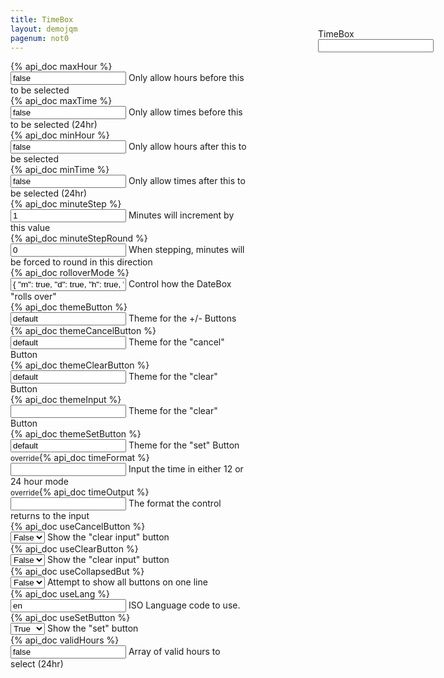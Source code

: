 ```yaml
---
title: TimeBox
layout: demojqm
pagenum: not0
---
```




<div class="row">
<div class="col-sm-8" style="width: 75%">

<div class="ui-field-contain row">
	<div class="col-xs-3"><label>{% api_doc maxHour %}</label></div>
	<div class="col-xs-9">
		<input class="form-control demopick" data-link="db" data-opt="maxHour" value='false'>
		<span class="help-block">Only allow hours before this to be selected</span>
	</div>
</div>

<div class="ui-field-contain row">
	<div class="col-xs-3"><label>{% api_doc maxTime %}</label></div>
	<div class="col-xs-9">
		<input class="form-control demopick" data-link="db" data-opt="maxTime" value='false'>
		<span class="help-block">Only allow times before this to be selected (24hr)</span>
	</div>
</div>

<div class="ui-field-contain row">
	<div class="col-xs-3"><label>{% api_doc minHour %}</label></div>
	<div class="col-xs-9">
		<input class="form-control demopick" data-link="db" data-opt="minHour" value='false'>
		<span class="help-block">Only allow hours after this to be selected</span>
	</div>
</div>

<div class="ui-field-contain row">
	<div class="col-xs-3"><label>{% api_doc minTime %}</label></div>
	<div class="col-xs-9">
		<input class="form-control demopick" data-link="db" data-opt="minTime" value='false'>
		<span class="help-block">Only allow times after this to be selected (24hr)</span>
	</div>
</div>

<div class="ui-field-contain row">
	<div class="col-xs-3"><label>{% api_doc minuteStep %}</label></div>
	<div class="col-xs-9">
		<input class="form-control demopick" data-link="db" data-opt="minuteStep" value='1'>
		<span class="help-block">Minutes will increment by this value</span>
	</div>
</div>

<div class="ui-field-contain row">
	<div class="col-xs-3"><label>{% api_doc minuteStepRound %}</label></div>
	<div class="col-xs-9">
		<input class="form-control demopick" data-link="db" data-opt="minuteStepRound" value='0'>
		<span class="help-block">When stepping, minutes will be forced to round in this direction</span>
	</div>
</div>

<div class="ui-field-contain row">
	<div class="col-xs-3"><label>{% api_doc rolloverMode %}</label></div>
	<div class="col-xs-9">
		<input class="form-control demopick" data-link="db" data-opt="rolloverMode" value='{ "m": true, "d": true, "h": true, "i": true, "s": true }'>
		<span class="help-block">Control how the DateBox "rolls over"</span>
	</div>
</div>

<div class="ui-field-contain row">
	<div class="col-xs-3"><label>{% api_doc themeButton %}</label></div>
	<div class="col-xs-9">
		<input class="form-control demopick" data-link="db" data-opt="themeButton" value='default'>
		<span class="help-block">Theme for the +/- Buttons</span>
	</div>
</div>

<div class="ui-field-contain row">
	<div class="col-xs-3"><label>{% api_doc themeCancelButton %}</label></div>
	<div class="col-xs-9">
		<input class="form-control demopick" data-link="db" data-opt="themeCancelButton" value='default'>
		<span class="help-block">Theme for the "cancel" Button</span>
	</div>
</div>

<div class="ui-field-contain row">
	<div class="col-xs-3"><label>{% api_doc themeClearButton %}</label></div>
	<div class="col-xs-9">
		<input class="form-control demopick" data-link="db" data-opt="themeClearButton" value='default'>
		<span class="help-block">Theme for the "clear" Button</span>
	</div>
</div>

<div class="ui-field-contain row">
	<div class="col-xs-3"><label>{% api_doc themeInput %}</label></div>
	<div class="col-xs-9">
		<input class="form-control demopick" data-link="db" data-opt="themeInput" value=''>
		<span class="help-block">Theme for the "clear" Button</span>
	</div>
</div>

<div class="ui-field-contain row">
	<div class="col-xs-3"><label>{% api_doc themeSetButton %}</label></div>
	<div class="col-xs-9">
		<input class="form-control demopick" data-link="db" data-opt="themeSetButton" value='default'>
		<span class="help-block">Theme for the "set" Button</span>
	</div>
</div>

<div class="ui-field-contain row">
	<div class="col-xs-3"><label><small>override</small>{% api_doc timeFormat %}</label></div>
	<div class="col-xs-9">
		<input class="form-control demopick" data-link="db" data-opt="overrideTimeFormat" value=''>
		<span class="help-block">Input the time in either 12 or 24 hour mode</span>
	</div>
</div>

<div class="ui-field-contain row">
	<div class="col-xs-3"><label><small>override</small>{% api_doc timeOutput %}</label></div>
	<div class="col-xs-9">
		<input class="form-control demopick" data-link="db" data-opt="overrideTimeOutput" value=''>
		<span class="help-block">The format the control returns to the input</span>
	</div>
</div>

<div class="ui-field-contain row">
	<div class="col-xs-3"><label>{% api_doc useCancelButton %}</label></div>
	<div class="col-xs-9">
		<select class="form-control demopick" data-link="db" data-opt="useCancelButton">
			<option value="false">False</option>
			<option value="true">True</option>
		</select>
		<span class="help-block">Show the "clear input" button</span>
	</div>
</div>

<div class="ui-field-contain row">
	<div class="col-xs-3"><label>{% api_doc useClearButton %}</label></div>
	<div class="col-xs-9">
		<select class="form-control demopick" data-link="db" data-opt="useClearButton">
			<option value="false">False</option>
			<option value="true">True</option>
		</select>
		<span class="help-block">Show the "clear input" button</span>
	</div>
</div>

<div class="ui-field-contain row">
	<div class="col-xs-3"><label>{% api_doc useCollapsedBut %}</label></div>
	<div class="col-xs-9">
		<select class="form-control demopick" data-link="db" data-opt="useCollapsedBut">
			<option value="false">False</option>
			<option value="true">True</option>
		</select>
		<span class="help-block">Attempt to show all buttons on one line</span>
	</div>
</div>

<div class="ui-field-contain row">
	<div class="col-xs-3"><label>{% api_doc useLang %}</label></div>
	<div class="col-xs-9">
		<input class="form-control demopick" data-link="db" data-opt="useLang" value='en'>
		<span class="help-block">ISO Language code to use.</span>
	</div>
</div>

<div class="ui-field-contain row">
	<div class="col-xs-3"><label>{% api_doc useSetButton %}</label></div>
	<div class="col-xs-9">
		<select class="form-control demopick" data-link="db" data-opt="useSetButton">
			<option value="false">False</option>
			<option value="true" selected="selected">True</option>
		</select>
		<span class="help-block">Show the "set" button</span>
	</div>
</div>

<div class="ui-field-contain row">
	<div class="col-xs-3"><label>{% api_doc validHours %}</label></div>
	<div class="col-xs-9">
		<input class="form-control demopick" data-link="db" data-opt="validHours" value='false'>
		<span class="help-block">Array of valid hours to select (24hr)</span>
	</div>
</div>


</div>
<div class="col-sm-4" style="position:fixed; right:0; width:25%; top:100px">

<div class="ui-field-contain">
<label for="db">TimeBox</label>
<input class="form-control" id="db" type="text" data-role="datebox" data-options='{"mode":"timebox","useInline":true,"useInlineAlign":"center"}'>
</div>
</div>